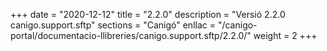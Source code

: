 +++
date        = "2020-12-12"
title       = "2.2.0"
description = "Versió 2.2.0 canigo.support.sftp"
sections    = "Canigó"
enllac		= "/canigo-portal/documentacio-llibreries/canigo.support.sftp/2.2.0/"
weight		= 2
+++
